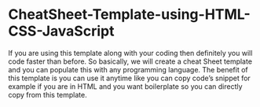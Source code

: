 # CheatSheet-Template-using-HTML-CSS-JavaScript
If you are using this template along with your coding then definitely you will code faster than before. So basically, 
we will create a cheat Sheet template and you can populate this with any programming language. The benefit of this template is you can use it anytime like you can copy code’s snippet for example if you are in HTML and you want boilerplate so you can directly copy from this template.
